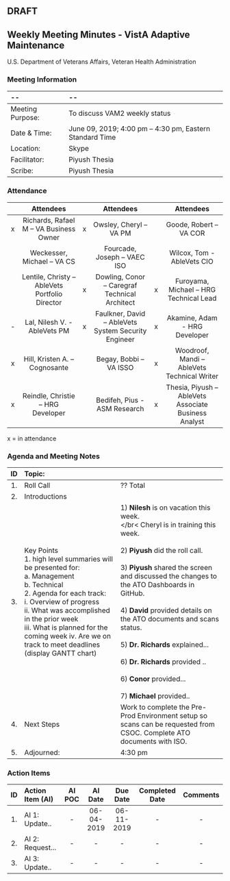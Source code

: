 ## DRAFT

## Weekly Meeting Minutes  - VistA Adaptive Maintenance
U.S. Department of Veterans Affairs, Veteran Health Administration


### Meeting Information
| -- | -- |
|:---|:---|
| Meeting Purpose: | To discuss VAM2 weekly status  |
| Date & Time: | June 09, 2019; 4:00 pm – 4:30 pm, Eastern Standard Time |
| Location:	| Skype | 
| Facilitator:	| Piyush Thesia |
| Scribe: | Piyush Thesia |


### Attendance

|  | Attendees |  | Attendees	|  | Attendees |
|:---:|:---:|:---:|:---:|:---:|:---:|
| x | Richards, Rafael M – VA Business Owner | x | Owsley, Cheryl – VA PM |  | Goode, Robert – VA COR |
|   | Weckesser, Michael – VA CS |  | Fourcade, Joseph – VAEC ISO |  | Wilcox, Tom - AbleVets CIO | 
|  | Lentile, Christy – AbleVets Portfolio Director | x | Dowling, Conor – Caregraf Technical Architect | x | Furoyama, Michael – HRG Technical Lead | 
| - | Lal, Nilesh V. - AbleVets PM | x | Faulkner, David – AbleVets System Security Engineer | x | Akamine, Adam - HRG Developer |
| x | Hill, Kristen A. – Cognosante |  | Begay, Bobbi – VA ISSO  | x | Woodroof, Mandi – AbleVets Technical Writer |
| x | Reindle, Christie – HRG Developer |  | Bedifeh, Pius - ASM Research  | x | Thesia, Piyush – AbleVets Associate Business Analyst |

x = in attendance




### Agenda and Meeting Notes

| ID | Topic: |  |
|:---:|:---|:---|
| 1. | Roll Call | ?? Total |
| 2. | Introductions |  | 
| 3. | Key Points </br> 1.	high level summaries will be presented for: </br> a.	Management </br> b.	Technical </br> 2.	Agenda for each track: </br> i.	Overview of progress </br> ii.	What was accomplished in the prior week </br> iii.	What is planned for the coming week iv.	Are we on track to meet deadlines (display GANTT chart) | 1) **Nilesh** is on vacation this week. </br> </br< Cheryl is in training this week. </br> </br> 2)	**Piyush** did the roll call. </br> </br> 3)	**Piyush** shared the screen and discussed the changes to the ATO Dashboards in GitHub. </br> </br>  4)   **David** provided details on the ATO documents and scans status. </br> </br> 5) **Dr. Richards** explained... </br> </br> 6) **Dr. Richards** provided .. </br> </br> 6) **Conor** provided... </br> </br> 7) **Michael** provided.. | 
| 4. |	Next Steps | Work to complete the Pre-Prod Environment setup so scans can be requested from CSOC. Complete ATO documents with ISO. |
| 5. | Adjourned: | 4:30 pm |



### Action Items

| ID | Action Item (AI) | AI POC | AI Date | Due Date | Completed Date | Comments |
|:---:|:---|:---:|:---:|:---:|:---:|:---:|
| 1. | AI 1: Update..  | -| 06-04-2019 | 06-11-2019| - | - | 
| 2. | AI 2: Request... | - | - | - | - | - | 
| 3. | AI 3: Update..  | - | -| - | - | - | 

